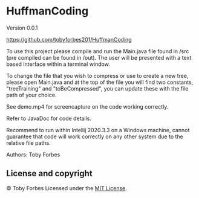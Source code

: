 # HuffmanCoding
Version 0.0.1

https://github.com/tobyforbes201/HuffmanCoding

To use this project please compile and run the Main.java file found in /src (pre compiled can be found in /out). The user will be presented with a text based interface within a terminal window.

To change the file that you wish to compress or use to create a new tree, please open Main.java and at the top of the file you will find two constants, "treeTraining" and "toBeCompressed", you can update these with the file path of your choice.

See demo.mp4 for screencapture on the code working correctly.

Refer to JavaDoc for code details.

Recommend to run within Intellij 2020.3.3 on a Windows machine, cannot guarantee that code will work correctly on any other system due to the relative file paths.


Authors:
Toby Forbes

## License and copyright
© Toby Forbes
Licensed under the [MIT License](LICENSE).